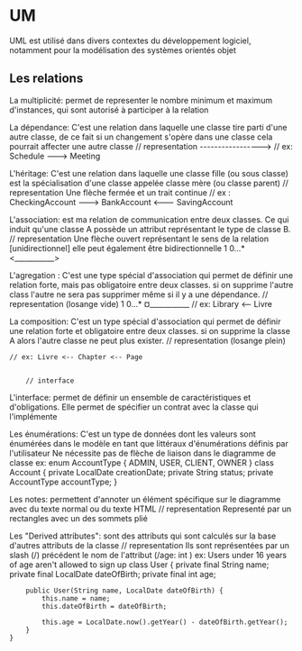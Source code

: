 # UM
UML est utilisé dans divers contextes du développement logiciel, notamment pour la modélisation des systèmes orientés objet
        
## Les relations
La multiplicité: permet de representer le nombre minimum et maximum d'instances, qui sont autorisé à participer à la relation

La dépendance: C'est une relation dans laquelle une classe tire parti d'une autre classe, de ce fait si un changement s'opère dans une classe cela pourrait affecter une autre classe
    // representation
        ----------------->
    // ex: Schedule ---> Meeting

L'héritage: C'est une relation dans laquelle une classe fille (ou sous classe) est la spécialisation d'une classe appelée classe mère (ou classe parent)
    // representation
        Une flèche fermée et un trait continue
    // ex : CheckingAccount ---> BankAccount <--- SavingAccount

L'association: est ma relation de communication entre deux classes. Ce qui induit qu'une classe A possède un attribut représentant le type de classe B.
    // representation
        Une flèche ouvert représentant le sens de la relation [unidirectionnel] elle peut également être bidirectionnelle
         1     0...*
        <___________>

L'agregation : C'est une type spécial d'association qui permet de définir une relation forte, mais pas obligatoire entre deux classes. si on supprime l'autre class l'autre ne sera pas supprimer même si il y a une dépendance.
    // representation (losange vide)
         1     0...*
        ¤___________
    // ex: Library <-- Livre

La composition: C'est un type spécial d'association qui permet de définir une relation forte et obligatoire entre deux classes. si on supprime la classe A alors l'autre classe ne peut plus exister.
    // representation (losange plein)

    // ex: Livre <-- Chapter <-- Page


        // interface
L'interface: permet de définir un ensemble de caractéristiques et d'obligations. Elle permet de spécifier un contrat avec la classe qui l'implémente

Les énumérations: C'est un type de données dont les valeurs sont énumérées dans le modèle en tant que littéraux d'énumérations définis par l'utilisateur
 Ne nécessite pas de flèche de liaison dans le diagramme de classe
ex:
    enum AccountType {
        ADMIN,
        USER,
        CLIENT,
        OWNER
    }
    class Account {
        private LocalDate creationDate;
        private String status;
        private AccountType accountType;
    }

Les notes: permettent d'annoter un élément spécifique sur le diagramme avec du texte normal ou du texte HTML
    // representation
    Representé par un rectangles avec un des sommets plié

Les "Derived attributes": sont des attributs qui sont calculés sur la base d'autres attributs de la classe
    // representation
    Ils sont représentées par un slash (/) précédent le nom de l'attribut (/age: int
    )
ex: Users under 16 years of age aren't allowed to sign up
    class User {
        private final String name;
        private final LocalDate dateOfBirth;
        private final int age;

        public User(String name, LocalDate dateOfBirth) {
            this.name = name;
            this.dateOfBirth = dateOfBirth;

            this.age = LocalDate.now().getYear() - dateOfBirth.getYear();
        }
    }